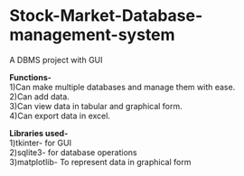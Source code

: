 # Stock-Market-Database-management-system
A DBMS project with GUI

**Functions-**  
 1)Can make multiple databases and manage them with ease.  
 2)Can add data.  
 3)Can view data in tabular and graphical form.  
 4)Can export data in excel.  


      
**Libraries used-**  
 1)tkinter- for GUI  
 2)sqlite3- for database operations  
 3)matplotlib- To represent data in graphical form  
